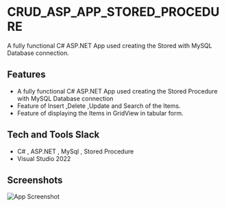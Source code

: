 # CRUD_ASP_APP_STORED_PROCEDURE 

A fully functional C# ASP.NET App used creating the Stored with MySQL Database connection.


## Features

- A fully functional C# ASP.NET App used creating the Stored Procedure with MySQL Database connection
- Feature of Insert ,Delete ,Update and Search of the Items.
- Feature of displaying the Items in GridView in tabular form.



## Tech and Tools Slack

- C# , ASP.NET , MySql , Stored Procedure
- Visual Studio 2022
## Screenshots

![App Screenshot](https://via.placeholder.com/468x300?text=App+Screenshot+Here)

